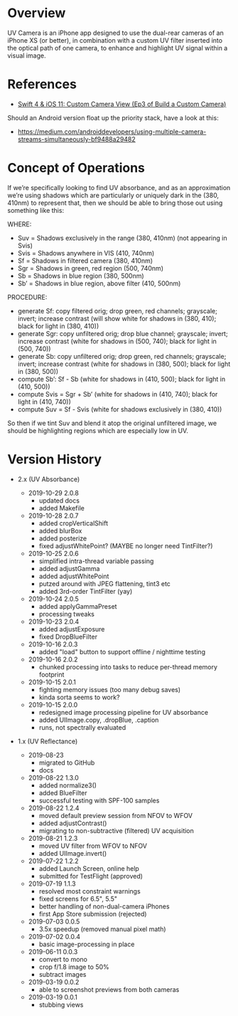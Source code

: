 # Overview

UV Camera is an iPhone app designed to use the dual-rear cameras of an iPhone XS
(or better), in combination with a custom UV filter inserted into the optical path
of one camera, to enhance and highlight UV signal within a visual image.

# References

- [Swift 4 & iOS 11: Custom Camera View (Ep3 of Build a Custom Camera)](https://www.youtube.com/watch?v=7TqXrMnfJy8)

Should an Android version float up the priority stack, have a look at this:

- https://medium.com/androiddevelopers/using-multiple-camera-streams-simultaneously-bf9488a29482

# Concept of Operations

If we’re specifically looking to find UV absorbance, and as an approximation 
we’re using shadows which are particularly or uniquely dark in the (380, 410nm) 
to represent that, then we should be able to bring those out using something like
this:

WHERE:

- Suv  = Shadows exclusively in the range (380, 410nm) (not appearing in Svis)
- Svis = Shadows anywhere in VIS (410, 740nm)
- Sf   = Shadows in filtered camera (380, 410nm)
- Sgr  = Shadows in green, red region (500, 740nm)
- Sb   = Shadows in blue region (380, 500nm)
- Sb’  = Shadows in blue region, above filter (410, 500nm)

PROCEDURE:

- generate Sf: copy filtered orig; drop green, red channels; grayscale; invert; 
  increase contrast (will show white for shadows in (380, 410); black for light 
  in (380, 410))
- generate Sgr: copy unfiltered orig; drop blue channel; grayscale; invert; 
  increase contrast (white for shadows in (500, 740); black for light in (500, 740))
- generate Sb: copy unfiltered orig; drop green, red channels; grayscale; invert;
  increase contrast (white for shadows in (380, 500); black for light in (380, 500))
- compute Sb’: Sf - Sb (white for shadows in (410, 500); black for light in (410, 500))
- compute Svis = Sgr + Sb’ (white for shadows in (410, 740); black for light in (410, 740))
- compute Suv = Sf - Svis (white for shadows exclusively in (380, 410))

So then if we tint Suv and blend it atop the original unfiltered image, we should
be highlighting regions which are especially low in UV.

# Version History

- 2.x (UV Absorbance)

    - 2019-10-29 2.0.8
        - updated docs
        - added Makefile
    - 2019-10-28 2.0.7
        - added cropVerticalShift
        - added blurBox
        - added posterize
        - fixed adjustWhitePoint? (MAYBE no longer need TintFilter?)
    - 2019-10-25 2.0.6
        - simplified intra-thread variable passing
        - added adjustGamma
        - added adjustWhitePoint
        - putzed around with JPEG flattening, tint3 etc
        - added 3rd-order TintFilter (yay)
    - 2019-10-24 2.0.5
        - added applyGammaPreset
        - processing tweaks
    - 2019-10-23 2.0.4
        - added adjustExposure
        - fixed DropBlueFilter
    - 2019-10-16 2.0.3
        - added "load" button to support offline / nighttime testing
    - 2019-10-16 2.0.2
        - chunked processing into tasks to reduce per-thread memory footprint
    - 2019-10-15 2.0.1
        - fighting memory issues (too many debug saves)
        - kinda sorta seems to work?
    - 2019-10-15 2.0.0
        - redesigned image processing pipeline for UV absorbance
        - added UIImage.copy, .dropBlue, .caption
        - runs, not spectrally evaluated

- 1.x (UV Reflectance)

    - 2019-08-23
        - migrated to GitHub
        - docs
    - 2019-08-22 1.3.0
        - added normalize3()
        - added BlueFilter
        - successful testing with SPF-100 samples
    - 2019-08-22 1.2.4
        - moved default preview session from NFOV to WFOV
        - added adjustContrast()
        - migrating to non-subtractive (filtered) UV acquisition
    - 2019-08-21 1.2.3
        - moved UV filter from WFOV to NFOV
        - added UIImage.invert()
    - 2019-07-22 1.2.2
        - added Launch Screen, online help
        - submitted for TestFlight (approved)
    - 2019-07-19 1.1.3
        - resolved most constraint warnings
        - fixed screens for 6.5", 5.5"
        - better handling of non-dual-camera iPhones
        - first App Store submission (rejected)
    - 2019-07-03 0.0.5
        - 3.5x speedup (removed manual pixel math)
    - 2019-07-02 0.0.4
        - basic image-processing in place
    - 2019-06-11 0.0.3
        - convert to mono
        - crop f/1.8 image to 50%
        - subtract images
    - 2019-03-19 0.0.2
        - able to screenshot previews from both cameras
    - 2019-03-19 0.0.1
        - stubbing views
